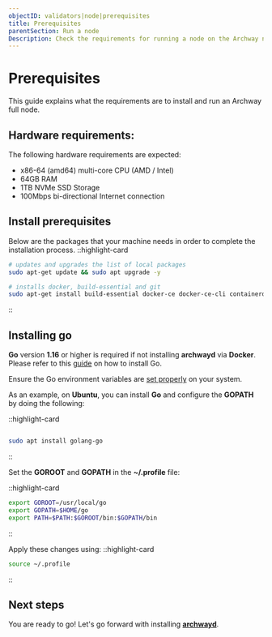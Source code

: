 ```yaml
---
objectID: validators|node|prerequisites
title: Prerequisites
parentSection: Run a node
Description: Check the requirements for running a node on the Archway network
---
```


# Prerequisites

This guide explains what the requirements are to install and run an Archway full node.


## Hardware requirements:

The following hardware requirements are expected:

- x86-64 (amd64) multi-core CPU (AMD / Intel)
- 64GB RAM
- 1TB NVMe SSD Storage
- 100Mbps bi-directional Internet connection

## Install prerequisites

Below are the packages that your machine needs in order to complete the installation process.
::highlight-card

```bash
# updates and upgrades the list of local packages
sudo apt-get update && sudo apt upgrade -y

# installs docker, build-essential and git
sudo apt-get install build-essential docker-ce docker-ce-cli containerd.io docker-compose-plugin git

```

::

## Installing go

**Go** version **1.16** or higher is required if not installing **archwayd** via **Docker**. Please refer to this <a href='https://golang.org/doc/install' target='_blank'>guide</a> on how to install Go.

Ensure the Go environment variables are <a href="https://golang.org/doc/gopath_code#GOPATH" target="_blank">set properly</a> on your system.

As an example, on **Ubuntu**, you can install **Go** and configure the **GOPATH** by doing the following:

::highlight-card

```bash

sudo apt install golang-go
```

::

Set the **GOROOT** and **GOPATH** in the **~/.profile** file:


::highlight-card

```bash
export GOROOT=/usr/local/go
export GOPATH=$HOME/go
export PATH=$PATH:$GOROOT/bin:$GOPATH/bin
```

::

Apply these changes using:
::highlight-card
```bash
source ~/.profile
```
::


## Next steps
You are ready to go! Let's go forward with installing [**archwayd**](2.install.md).
